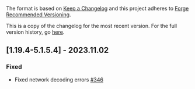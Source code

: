 The format is based on [Keep a Changelog](http://keepachangelog.com/en/1.0.0/) and this project adheres to [Forge Recommended Versioning](https://mcforge.readthedocs.io/en/latest/conventions/versioning/).

This is a copy of the changelog for the most recent version. For the full version history, go [here](https://github.com/TheIllusiveC4/Curios/blob/1.19.4/docs/CHANGELOG.md).

## [1.19.4-5.1.5.4] - 2023.11.02
### Fixed
- Fixed network decoding errors [#346](https://github.com/TheIllusiveC4/Curios/issues/346)
